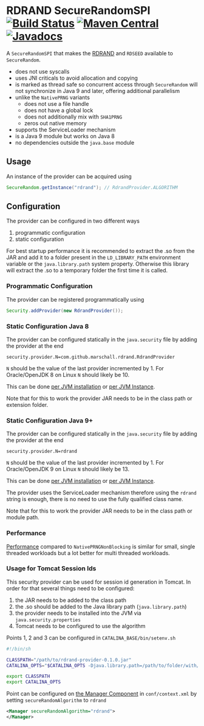 # RDRAND SecureRandomSPI [![Build Status](https://travis-ci.org/marschall/rdrand-provider.svg?branch=master)](https://travis-ci.org/marschall/rdrand-provider) [![Maven Central](https://maven-badges.herokuapp.com/maven-central/com.github.marschall/rdrand-provider/badge.svg)](https://maven-badges.herokuapp.com/maven-central/com.github.marschall/rdrand-provider)  [![Javadocs](https://www.javadoc.io/badge/com.github.marschall/rdrand-provider.svg)](https://www.javadoc.io/doc/com.github.marschall/rdrand-provider)

A `SecureRandomSPI` that makes the [RDRAND](https://en.wikipedia.org/wiki/RdRand) and `RDSEED` available to `SecureRandom`.

* does not use syscalls
* uses JNI criticals to avoid allocation and copying
* is marked as thread safe so concurrent access through `SecureRandom` will not synchronize in Java 9 and later, offering additional parallelism
* unlike the `NativePRNG` variants
  * does not use a file handle
  * does not have a global lock
  * does not additionally mix with `SHA1PRNG`
  * zeros out native memory
* supports the ServiceLoader mechanism
* is a Java 9 module but works on Java 8
* no dependencies outside the `java.base` module

## Usage

An instance of the provider can be acquired using

```java
SecureRandom.getInstance("rdrand"); // RdrandProvider.ALGORITHM
```

## Configuration

The provider can be configured in two different ways

1. programmatic configuration
1. static configuration

For best startup performance it is recommended to extract the .so from the JAR and add it to a folder present in the `LD_LIBRARY_PATH` environment variable or the `java.library.path` system property. Otherwise this library will extract the .so to a temporary folder the first time it is called.

### Programmatic Configuration

The provider can be registered programmatically using

```java
Security.addProvider(new RdrandProvider());
```

### Static Configuration Java 8

The provider can be configured statically in the `java.security` file by adding the provider at the end

```
security.provider.N=com.github.marschall.rdrand.RdrandProvider
```

`N` should be the value of the last provider incremented by 1. For Oracle/OpenJDK 8 on Linux `N` should likely be 10.

This can be done [per JVM installation](https://docs.oracle.com/javase/8/docs/technotes/guides/security/crypto/HowToImplAProvider.html#Configuring) or [per JVM Instance](https://dzone.com/articles/how-override-java-security).

Note that for this to work the provider JAR needs to be in the class path or extension folder.

### Static Configuration Java 9+

The provider can be configured statically in the `java.security` file by adding the provider at the end

```
security.provider.N=rdrand
```

`N` should be the value of the last provider incremented by 1. For Oracle/OpenJDK 9 on Linux `N` should likely be 13.

This can be done [per JVM installation](https://docs.oracle.com/javase/9/security/howtoimplaprovider.htm#GUID-831AA25F-F702-442D-A2E4-8DA6DEA16F33) or [per JVM Instance](https://dzone.com/articles/how-override-java-security).

The provider uses the ServiceLoader mechanism therefore using the `rdrand` string is enough, there is no need to use the fully qualified class name.

Note that for this to work the provider JAR needs to be in the class path or module path.

### Performance

[Performance](https://github.com/marschall/random-provider-benchmarks/tree/master/src/main/output/rdrand) compared to `NativePRNGNonBlocking` is similar for small, single threaded workloads but a lot better for multi threaded workloads.


### Usage for Tomcat Session Ids

This security provider can be used for session id generation in Tomcat. In order for that several things need to be configured:

1. the JAR needs to be added to the class path
1. the .so should be added to the Java library path (`java.library.path`)
1. the provider needs to be installed into the JVM via `java.security.properties`
1. Tomcat needs to be configured to use the algorithm

Points 1, 2 and 3 can be configured in `CATALINA_BASE/bin/setenv.sh`

```sh
#!/bin/sh

CLASSPATH="/path/to/rdrand-provider-0.1.0.jar"
CATALINA_OPTS="$CATALINA_OPTS -Djava.library.path=/path/to/folder/with/so -Djava.security.properties=/path/to/jvm.java.security"

export CLASSPATH
export CATALINA_OPTS
```

Point can be configured on [the Manager Component](https://tomcat.apache.org/tomcat-8.5-doc/config/manager.html) in `conf/context.xml` by setting `secureRandomAlgorithm` to `rdrand`

```xml
<Manager secureRandomAlgorithm="rdrand">
</Manager>
```


